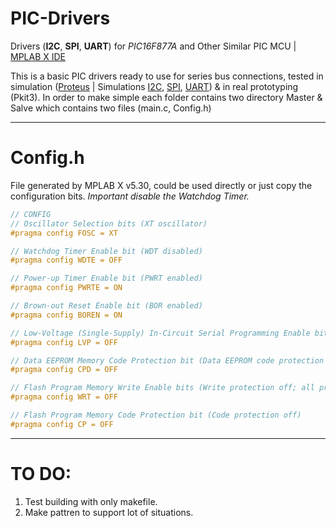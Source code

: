 # PIC-Drivers
Drivers (**I2C**, **SPI**, **UART**) for *PIC16F877A* and Other Similar PIC MCU | [MPLAB X IDE](https://www.microchip.com/mplab/mplab-x-ide)

This is a basic PIC drivers ready to use for series bus connections, tested in simulation ([Proteus](https://www.labcenter.com/downloads/) | Simulations [I2C](https://github.com/iladmiral/Simulation-Circuit/tree/master/I2C), [SPI](https://github.com/iladmiral/Simulation-Circuit/tree/master/SPI), [UART](https://github.com/iladmiral/Simulation-Circuit/tree/master/UART)) & in real prototyping (Pkit3). 
In order to make simple each folder contains two directory Master & Salve which contains two files (main.c, Config.h)
___
# Config.h
File generated by MPLAB X v5.30, could be used directly or just copy the configuration bits.
*Important disable the Watchdog Timer.*
 
```c
// CONFIG
// Oscillator Selection bits (XT oscillator)
#pragma config FOSC = XT 
```
```c
// Watchdog Timer Enable bit (WDT disabled)
#pragma config WDTE = OFF
```
```c
// Power-up Timer Enable bit (PWRT enabled)
#pragma config PWRTE = ON
```
```c
// Brown-out Reset Enable bit (BOR enabled)
#pragma config BOREN = ON
```
```c
// Low-Voltage (Single-Supply) In-Circuit Serial Programming Enable bit (RB3 is digital I/O, HV on MCLR must be used for programming)
#pragma config LVP = OFF
```
```c
// Data EEPROM Memory Code Protection bit (Data EEPROM code protection off)
#pragma config CPD = OFF
```
```c
// Flash Program Memory Write Enable bits (Write protection off; all program memory may be written to by EECON control)
#pragma config WRT = OFF
```
```c
// Flash Program Memory Code Protection bit (Code protection off)
#pragma config CP = OFF
```         
___
# TO DO:
1. Test building with only makefile.
2. Make pattren to support lot of situations.